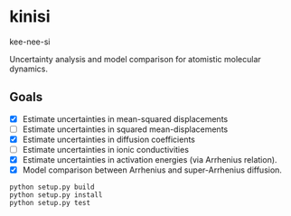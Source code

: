 # kinisi

kee-nee-si

Uncertainty analysis and model comparison for atomistic molecular dynamics.

## Goals
- [x] Estimate uncertainties in mean-squared displacements
- [ ] Estimate uncertainties in squared mean-displacements 
- [x] Estimate uncertainties in diffusion coefficients
- [ ] Estimate uncertainties in ionic conductivities
- [x] Estimate uncertainties in activation energies (via Arrhenius relation).
- [x] Model comparison between Arrhenius and super-Arrhenius diffusion.

```
python setup.py build
python setup.py install
python setup.py test
```
